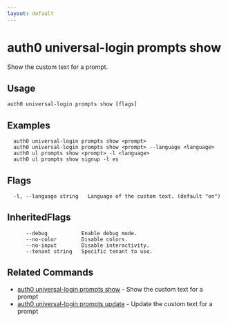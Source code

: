 ```yaml
---
layout: default
---
```

# auth0 universal-login prompts show

Show the custom text for a prompt.

## Usage
```
auth0 universal-login prompts show [flags]
```

## Examples

```
  auth0 universal-login prompts show <prompt>
  auth0 universal-login prompts show <prompt> --language <language>
  auth0 ul prompts show <prompt> -l <language>
  auth0 ul prompts show signup -l es
```


## Flags

```
  -l, --language string   Language of the custom text. (default "en")
```


## InheritedFlags

```
      --debug           Enable debug mode.
      --no-color        Disable colors.
      --no-input        Disable interactivity.
      --tenant string   Specific tenant to use.
```


## Related Commands

- [auth0 universal-login prompts show](auth0_universal-login_prompts_show.md) - Show the custom text for a prompt
- [auth0 universal-login prompts update](auth0_universal-login_prompts_update.md) - Update the custom text for a prompt


